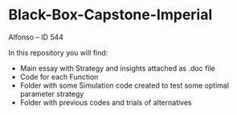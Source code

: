 # Black-Box-Capstone-Imperial
Alfonso – ID 544

In this repository you will find:
- Main essay with Strategy and insights attached as .doc file
- Code for each Function
- Folder with some Simulation code created to test some optimal parameter strategy
- Folder with previous codes and trials of alternatives
